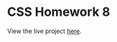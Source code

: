 # CSS Homework 8

View the live project [here](https://aakashr11111001111.github.io/CSS-Homework-8/).
